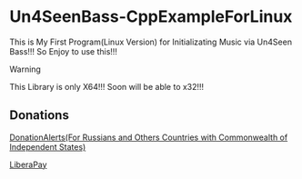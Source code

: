 # Un4SeenBass-CppExampleForLinux
This is My First Program(Linux Version) for Initializating Music via Un4Seen Bass!!! So Enjoy to use this!!!

> [!WARNING]
> This Library is only X64!!! Soon will be able to x32!!!

## Donations

[DonationAlerts(For Russians and Others Countries with Commonwealth of Independent States)](https://donationalerts.com/r/rikkomatsumato)

[LiberaPay](https://liberapay.com/RikkoMatsumatoOfficial/donate)
